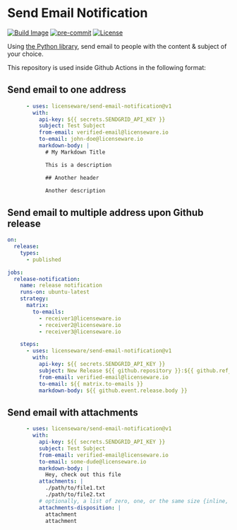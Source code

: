 # Send Email Notification

[![Build Image](https://github.com/licenseware/send-email-notification/actions/workflows/build-image.yml/badge.svg)](https://github.com/licenseware/send-email-notification/pkgs/container/send-email-notification)
[![pre-commit](https://img.shields.io/badge/pre--commit-enabled-brightgreen?logo=pre-commit&logoColor=white)](./.pre-commit-config.yaml)
[![License](https://img.shields.io/github/license/licenseware/send-email-notification)](./LICENSE)

Using [the Python library](https://pypi.org/project/sendgrid/), send email to people
with the content & subject of your choice.

This repository is used inside Github Actions in the following format:

## Send email to one address

```yaml
      - uses: licenseware/send-email-notification@v1
        with:
          api-key: ${{ secrets.SENDGRID_API_KEY }}
          subject: Test Subject
          from-email: verified-email@licenseware.io
          to-email: john-doe@licenseware.io
          markdown-body: |
            # My Markdown Title

            This is a description

            ## Another header

            Another description
```

## Send email to multiple address upon Github release

```yaml
on:
  release:
    types:
      - published

jobs:
  release-notification:
    name: release notification
    runs-on: ubuntu-latest
    strategy:
      matrix:
        to-emails:
          - receiver1@licenseware.io
          - receiver2@licenseware.io
          - receiver3@licenseware.io

    steps:
      - uses: licenseware/send-email-notification@v1
        with:
          api-key: ${{ secrets.SENDGRID_API_KEY }}
          subject: New Release ${{ github.repository }}:${{ github.ref_name }}
          from-email: verified-email@licenseware.io
          to-email: ${{ matrix.to-emails }}
          markdown-body: ${{ github.event.release.body }}

```

## Send email with attachments

```yaml
      - uses: licenseware/send-email-notification@v1
        with:
          api-key: ${{ secrets.SENDGRID_API_KEY }}
          subject: Test Subject
          from-email: verified-email@licenseware.io
          to-email: some-dude@licenseware.io
          markdown-body: |
            Hey, check out this file
          attachments: |
            ./path/to/file1.txt
            ./path/to/file2.txt
          # optionally, a list of zero, one, or the same size {inline, attachment}
          attachments-disposition: |
            attachment
            attachment
```
